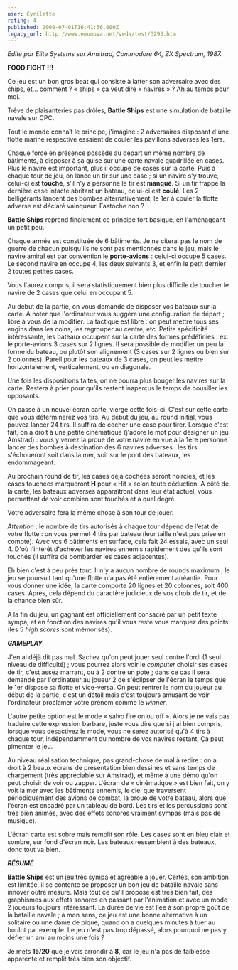 ```yaml
---
user: Cyrilette
rating: 4
published: 2009-07-01T16:41:56.000Z
legacy_url: http://www.emunova.net/veda/test/3293.htm
---
```

_Edité par Elite Systems sur Amstrad, Commodore 64, ZX Spectrum, 1987\._  

  

**FOOD FIGHT !!!**  

Ce jeu est un bon gros beat qui consiste à latter son adversaire avec des chips, et... comment ? « ships » ça veut dire « navires » ? Ah au temps pour moi.  

  

Trêve de plaisanteries pas drôles, **Battle Ships** est une simulation de bataille navale sur CPC.  

Tout le monde connaît le principe, j'imagine : 2 adversaires disposant d'une flotte marine respective essaient de couler les pavillons adverses les 1ers.  

  

Chaque force en présence possède au départ un même nombre de bâtiments, à disposer à sa guise sur une carte navale quadrillée en cases. Plus le navire est important, plus il occupe de cases sur la carte. Puis à chaque tour de jeu, on lance un tir sur une case ; si un navire s'y trouve, celui-ci est **touché**, s'il n'y a personne le tir est **manqué**. Si un tir frappe la dernière case intacte abritant un bateau, celui-ci est **coulé**. Les 2 belligérants lancent des bombes alternativement, le 1er à couler la flotte adverse est déclaré vainqueur. Fastoche non ?  

  

**Battle Ships** reprend finalement ce principe fort basique, en l'aménageant un petit peu.  

Chaque armée est constituée de 6 bâtiments. Je ne citerai pas le nom de guerre de chacun puisqu'ils ne sont pas mentionnés dans le jeu, mais le navire amiral est par convention le **porte-avions** : celui-ci occupe 5 cases. Le second navire en occupe 4, les deux suivants 3, et enfin le petit dernier 2 toutes petites cases.  

Vous l'aurez compris, il sera statistiquement bien plus difficile de toucher le navire de 2 cases que celui en occupant 5\.  

  

Au début de la partie, on vous demande de disposer vos bateaux sur la carte. A noter que l'ordinateur vous suggère une configuration de départ ; libre à vous de la modifier. La tactique est libre : on peut mettre tous ses engins dans les coins, les regrouper au centre, etc. Petite spécificité intéressante, les bateaux occupent sur la carte des formes prédéfinies : ex. le porte-avions 3 cases sur 2 lignes. Il sera possible de modifier un peu la forme du bateau, ou plutôt son alignement (3 cases sur 2 lignes ou bien sur 2 colonnes). Pareil pour les bateaux de 3 cases, on peut les mettre horizontalement, verticalement, ou en diagonale.  

  

Une fois les dispositions faites, on ne pourra plus bouger les navires sur la carte. Restera à prier pour qu'ils restent inaperçus le temps de bousiller les opposants.  

On passe à un nouvel écran carte, vierge cette fois-ci. C'est sur cette carte que vous déterminerez vos tirs. Au début du jeu, au round initial, vous pouvez lancer 24 tirs. Il suffira de cocher une case pour tirer. Lorsque c'est fait, on a droit à une petite cinématique (j'adore le mot pour désigner un jeu Amstrad) : vous y verrez la proue de votre navire en vue à la 1ère personne lancer des bombes à destination des 6 navires adverses : les tirs s'échoueront soit dans la mer, soit sur le pont des bateaux, les endommageant.  

Au prochain round de tir, les cases déjà cochées seront noircies, et les cases touchées marqueront **H** pour « Hit » selon toute déduction. A côté de la carte, les bateaux adverses apparaîtront dans leur état actuel, vous permettant de voir combien sont touchés et à quel degré.  

Votre adversaire fera la même chose à son tour de jouer.  

  

_Attention_ : le nombre de tirs autorisés à chaque tour dépend de l'état de votre flotte : on vous permet 4 tirs par bateau (leur taille n'est pas prise en compte). Avec vos 6 bâtiments en surface, cela fait 24 essais, avec un seul 4\. D'où l'intérêt d'achever les navires ennemis rapidement dès qu'ils sont touchés (il suffira de bombarder les cases adjacentes).  

  

Eh bien c'est à peu près tout. Il n'y a aucun nombre de rounds maximum ; le jeu se poursuit tant qu'une flotte n'a pas été entièrement anéantie. Pour vous donner une idée, la carte comporte 20 lignes et 20 colonnes, soit 400 cases. Après, cela dépend du caractère judicieux de vos choix de tir, et de la chance bien sûr.  

  

A la fin du jeu, un gagnant est officiellement consacré par un petit texte sympa, et en fonction des navires qu'il vous reste vous marquez des points (les 5 _high scores_ sont mémorisés).  

  

**_GAMEPLAY_**  

J'en ai déjà dit pas mal. Sachez qu'on peut jouer seul contre l'ordi (1 seul niveau de difficulté) ; vous pourrez alors voir le _computer_ choisir ses cases de tir, c'est assez marrant, ou à 2 contre un pote ; dans ce cas il sera demandé par l'ordinateur au joueur 2 de s'éclipser de l'écran le temps que le 1er dispose sa flotte et vice-versa. On peut rentrer le nom du joueur au début de la partie, c'est un détail mais c'est toujours amusant de voir l'ordinateur proclamer votre prénom comme le _winner_.  

  

L'autre petite option est le mode « salvo fire on ou off ». Alors je ne vais pas traduire cette expression barbare, juste vous dire que si j'ai bien compris, lorsque vous désactivez le mode, vous ne serez autorisé qu'à 4 tirs à chaque tour, indépendamment du nombre de vos navires restant. Ça peut pimenter le jeu.  

  

Au niveau réalisation technique, pas grand-chose de mal à redire : on a droit à 2 beaux écrans de présentation bien dessinés et sans temps de chargement (très appréciable sur Amstrad), et même à une démo qu'on peut choisir de voir ou zapper. L'écran de « cinématique » est bien fait, on y voit la mer avec les bâtiments ennemis, le ciel que traversent périodiquement des avions de combat, la proue de votre bateau, alors que l'écran est encadré par un tableau de bord. Les tirs et les percussions sont très bien animés, avec des effets sonores vraiment sympas (mais pas de musique).  

  

L'écran carte est sobre mais remplit son rôle. Les cases sont en bleu clair et sombre, sur fond d'écran noir. Les bateaux ressemblent à des bateaux, donc tout va bien.  

  

_**RÉSUMÉ**_  

**Battle Ships** est un jeu très sympa et agréable à jouer. Certes, son ambition est limitée, il se contente se proposer un bon jeu de bataille navale sans innover outre mesure. Mais tout ce qu'il propose est très bien fait, des graphismes aux effets sonores en passant par l'animation et avec un mode 2 joueurs toujours intéressant. La durée de vie est liée à son propre goût de la bataille navale ; à mon sens, ce jeu est une bonne alternative à un solitaire ou une dame de pique, quand on a quelques minutes à tuer au boulot par exemple. Le jeu n'est pas trop dépassé, alors pourquoi ne pas y défier un ami au moins une fois ?  

  

Je mets **15/20** que je vais arrondir à **8**, car le jeu n'a pas de faiblesse apparente et remplit très bien son objectif.